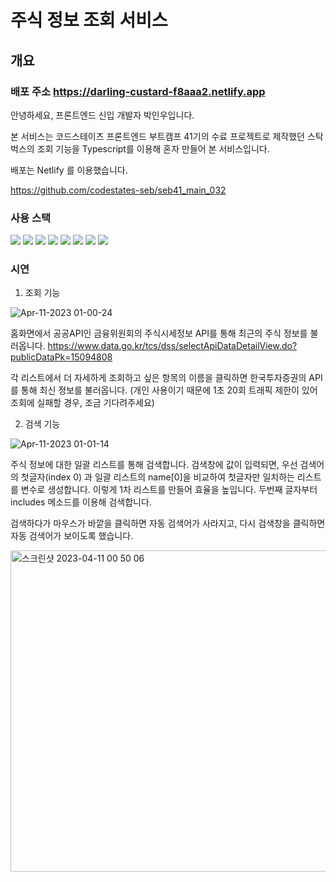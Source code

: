 # 주식 정보 조회 서비스

## 개요

### 배포 주소 https://darling-custard-f8aaa2.netlify.app

안녕하세요, 프론트엔드 신입 개발자 박인우입니다.

본 서비스는 코드스테이츠 프론트엔드 부트캠프 41기의 수료 프로젝트로 제작했던 스탁벅스의 조회 기능을 Typescript를 이용해 혼자 만들어 본 서비스입니다.

배포는 Netlify 를 이용했습니다.

https://github.com/codestates-seb/seb41_main_032

### 사용 스택
<div align=left> 
  <img src="https://img.shields.io/badge/html5-E34F26?style=for-the-badge&logo=html5&logoColor=white"> 
  <img src="https://img.shields.io/badge/css-1572B6?style=for-the-badge&logo=css3&logoColor=white"> 
  <img src="https://img.shields.io/badge/javascript-F7DF1E?style=for-the-badge&logo=javascript&logoColor=black"> 
  <img src="https://img.shields.io/badge/react-61DAFB?style=for-the-badge&logo=react&logoColor=black">
  <img src="https://img.shields.io/badge/react router-512BD4?style=for-the-badge&logo=react router&logoColor=black">
  <img src="https://img.shields.io/badge/Axios-5A29E4?style=for-the-badge&logo=Axios&logoColor=white">
  <img src="https://img.shields.io/badge/styled-components-DB7093?style=for-the-badge&logo=styled-components&logoColor=white">
  <img src="https://img.shields.io/badge/npm-CB3837?style=for-the-badge&logo=npm&logoColor=white">
</div>

### 시연 

1. 조회 기능

![Apr-11-2023 01-00-24](https://user-images.githubusercontent.com/111216062/230941352-8668dc32-57f1-4b5f-abcb-445c5fea6d33.gif)

홈화면에서 공공API인 금융위원회의 주식시세정보 API를 통해 최근의 주식 정보를 불러옵니다.
https://www.data.go.kr/tcs/dss/selectApiDataDetailView.do?publicDataPk=15094808

각 리스트에서 더 자세하게 조회하고 싶은 항목의 이름을 클릭하면 한국투자증권의 API를 통해 최신 정보를 불러옵니다.
(개인 사용이기 때문에 1초 20회 트래픽 제한이 있어 조회에 실패할 경우, 조금 기다려주세요)

2. 검색 기능

![Apr-11-2023 01-01-14](https://user-images.githubusercontent.com/111216062/230941465-97da44f3-7d65-4d01-b886-d7e49a859d05.gif)

주식 정보에 대한 일괄 리스트를 통해 검색합니다.
검색창에 값이 입력되면, 우선 검색어의 첫글자(index 0) 과 일괄 리스트의 name[0]을 비교하여 첫글자만 일치하는 리스트를 변수로 생성합니다.
이렇게 1차 리스트를 만들어 효율을 높입니다.
두번째 글자부터 includes 메소드를 이용해 검색합니다.

검색하다가 마우스가 바깥을 클릭하면 자동 검색어가 사라지고, 다시 검색창을 클릭하면 자동 검색어가 보이도록 했습니다.

<img width="514" alt="스크린샷 2023-04-11 00 50 06" src="https://user-images.githubusercontent.com/111216062/230941907-61cda84f-961e-4fe2-ae07-1bbde9a5196d.png">
